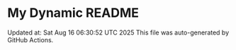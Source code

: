 # My Dynamic README
Updated at: Sat Aug 16 06:30:52 UTC 2025
This file was auto-generated by GitHub Actions.
